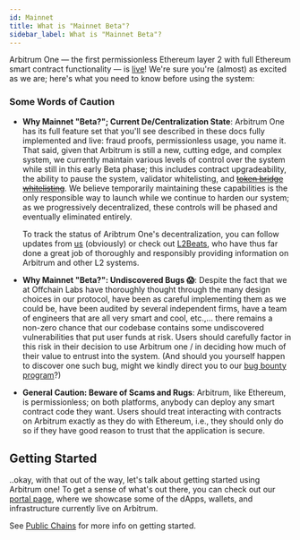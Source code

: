 ```yaml
---
id: Mainnet
title: What is "Mainnet Beta"?
sidebar_label: What is "Mainnet Beta"?
---
```


Arbitrum One — the first permissionless Ethereum layer 2 with full Ethereum smart contract functionality — is [live](https://offchain.medium.com/mainnet-for-everyone-27ce0f67c85e)! We're sure you're (almost) as excited as we are; here's what you need to know before using the system:

### Some Words of Caution

- **Why Mainnet "Beta?"; Current De/Centralization State**: Arbitrum One has its full feature set that you'll see described in these docs fully implemented and live: fraud proofs, permissionless usage, you name it. That said, given that Arbitrum is still a new, cutting edge, and complex system, we currently maintain various levels of control over the system while still in this early Beta phase; this includes contract upgradeability, the ability to pause the system, validator whitelisting, and ~~[token bridge whitelisting](https://developer.offchainlabs.com/docs/bridging_assets#default-standard-bridging)~~. We believe temporarily maintaining these capabilities is the only responsible way to launch while we continue to harden our system; as we progressively decentralized, these controls will be phased and eventually eliminated entirely.

  To track the status of Aribtrum One's decentralization, you can follow updates from [us](https://offchain.medium.com/) (obviously) or check out [L2Beats](https://l2beat.com/projects/arbitrum/), who have thus far done a great job of thoroughly and responsibly providing information on Arbitrum and other L2 systems.

- **Why Mainnet "Beta?": Undiscovered Bugs 😱**: Despite the fact that we at Offchain Labs have thoroughly thought through the many design choices in our protocol, have been as careful implementing them as we could be, have been audited by several independent firms, have a team of engineers that are all very smart and cool, etc.,... there remains a non-zero chance that our codebase contains some undiscovered vulnerabilities that put user funds at risk. Users should carefully factor in this risk in their decision to use Arbitrum one / in deciding how much of their value to entrust into the system. (And should you yourself happen to discover one such bug, might we kindly direct you to our [bug bounty program](https://immunefi.com/bounty/arbitrum/)?)

- **General Caution: Beware of Scams and Rugs**: Arbitrum, like Ethereum, is permissionless; on both platforms, anybody can deploy any smart contract code they want. Users should treat interacting with contracts on Arbitrum exactly as they do with Ethereum, i.e., they should only do so if they have good reason to trust that the application is secure.

## Getting Started

..okay, with that out of the way, let's talk about getting started using Arbitrum one! To get a sense of what's out there, you can check out our [portal page](https://portal.arbitrum.one/), where we showcase some of the dApps, wallets, and infrastructure currently live on Arbitrum.

See [Public Chains](Public_Chains.md) for more info on getting started.